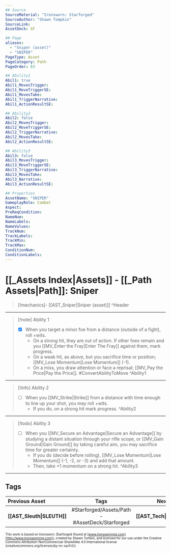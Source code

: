 ```yaml
---
## Source
SourceMaterial: "Ironsworn: Starforged"
SourceAuthor: "Shawn Tompkin"
SourceLink: 
AssetDeck: SF

## Page
aliases:
  - "Sniper (asset)"
  - "SNIPER"
PageType: Asset
PageCategory: Path
PageOrder: 63

## Ability1
Abil1: true
Abil1_MovesTrigger:
Abil1_MoveTriggerSE:
Abil1_MovesTake:
Abil1_TriggerNarrative:
Abil1_ActionResultSE:

## Ability2
Abil2: false
Abil2_MovesTrigger:
Abil2_MoveTriggerSE:
Abil2_TriggerNarrative:
Abil2_MovesTake:
Abil2_ActionResultSE:

## Ability3
Abil3: false
Abil3_MovesTrigger:
Abil3_MoveTriggerSE:
Abil3_TriggerNarrative:
Abil3_MovesTake:
Abil3_Narrative:
Abil3_ActionResultSE:

## Properties
AssetName: "SNIPER"
GameplayRole: Combat
Aspect:
PreReqCondition: 
NameNum:
NameLabels:
NameValues:
TrackNum:
TrackLabels:
TrackMin:
TrackMax:
ConditionNum:
ConditionLabels:
---
```

# [[_Assets Index|Assets]] - [[_Path Assets|Path]]: Sniper
> [!mechanics]- [[AST_Sniper|Sniper (asset)]] ^Header
___
> [!note] Ability 1
> - [x] When you target a minor foe from a distance (outside of a fight), roll +wits. 
> 	- On a strong hit, they are out of action. If other foes remain and you [[MV_Enter the Fray|Enter The Fray]] against them, mark progress. 
> 	- On a weak hit, as above, but you sacrifice time or position; [[MV_Lose Momentum|Lose Momentum]] (-1).
> 	- On a miss, you draw attention or face a reprisal; [[MV_Pay the Price|Pay the Price]]. #ConvertAbilityToMove ^Ability1
___
> [!info] Ability 2
> - [ ] When you [[MV_Strike|Strike]] from a distance with time enough to line up your shot, you may roll +wits.
> 	- If you do, on a strong hit mark progress. ^Ability2
___
> [!todo] Ability 3
> - [ ] When you [[MV_Secure an Advantage|Secure an Advantage]] by studying a distant situation through your rifle scope, or [[MV_Gain Ground|Gain Ground]] by taking careful aim, you may sacrifice time for greater certainty. 
> 	- If you do (decide before rolling), [[MV_Lose Momentum|Lose Momentum]] (-1, -2, or -3) and add that amount.
> 	- Then, take +1 momentum on a strong hit. ^Ability3
___

## Tags
| Previous Asset | Tags | Next Asset |
| :--- | :---: | ---: |
| **[[AST_Sleuth\|SLEUTH]]** | #Starforged/Assets/Path - #AssetDeck/Starforged | **[[AST_Tech\|TECH]]** |

<font size=-2>This work is based on Ironsworn: Starforged (found at [www.ironswornrpg.com](http://www.ironswornrpg.com)), created by Shawn Tomkin, and licensed for our use under the Creative Commons Attribution-NonCommercial-ShareAlike 4.0 International license  (creativecommons.org/licenses/by-nc-sa/4.0/).</font>